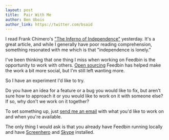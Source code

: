 ```yaml
---
layout: post
title:  Pair With Me
author: Ben Ubois
author_link: https://twitter.com/bsaid
---
```


I read Frank Chimero's ["The Inferno of Independence"](http://frankchimero.com/blog/2013/09/the-inferno-of-independence/) yesterday. It's a great article, and while I generally have poor reading comprehension, something resonated with me which is that "independence is lonely."

I've been thinking that one thing I miss when working on Feedbin is the opportunity to work with others. [Open sourcing](http://blog.feedbin.me/2013/08/27/feedbin-is-open-source/) Feedbin has helped make the work a bit more social, but I'm still left wanting more.

So I have an experiment I'd like to try.

Do you have an idea for a feature or a bug you would like to fix, but aren't sure how to approach it or you would like to work on it with someone else? If so, why don't we work on it together?

To set something up, just [send me an email](mailto:ben@feedbin.me) with what you'd like to work on and when you're available.

The only thing I would ask is that you already have Feedbin running locally and have [Screenhero](http://screenhero.com/) and [Skype](http://www.skype.com/) installed.
